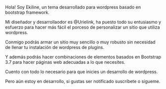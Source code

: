 Hola! Soy Ekiline, un tema desarrollado para wordpress basado en bootstrap framework.

Mi diseñador y desarrollaodor es @Urielink, ha puesto todo su entusiasmo y esfuerzo para hacer más fácil el porceso de personalizar un sitio que utiliza wordpress.

Conmigo podrás armar un sitio muy sencillo o muy robusto sin necesidad de llenar tu instalación de wordpress de plugins.

Y además podrás hacer combinaciones de elementos basados en Bootstrap 3.7 para hacer páginas web adecuadas a lo que necesites.

Cuento con todo lo necesario para que inicies un desarrollo de wordpress.

Pero aún estoy en desarrollo, si gustas ser notificado suscríbete o sígueme.
